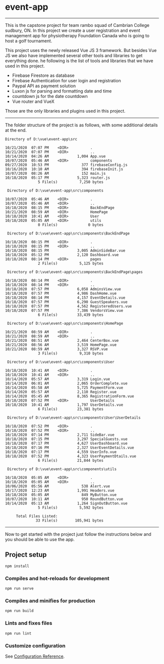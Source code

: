 # event-app

---

This is the capstone project for team rambo squad of Cambrian College sudbury, ON. In this project we create a user registration and event management app for physiotherapy Foundation Canada who is going to host a golf tournament.

This project uses the newly released Vue JS 3 framework. But besides Vue JS we also have implemented several other tools and libraries to get everything done. he following is the list of tools and libraries that we have used in this project.

- Firebase Firestore as database
- Firebase Authentication for user login and registration
- Paypal API as payment solution
- Luxon js for parsing and formatting date and time
- countdown js for the date countdown
- Vue router and VueX

Those are the only libraries and plugins used in this project.

---

The folder structure of the project is as follows, with some additional details at the end.


```
Directory of D:\vue\event-app\src

10/21/2020  07:07 PM    <DIR>          .
10/21/2020  07:07 PM    <DIR>          ..
10/14/2020  04:26 AM             1,004 App.vue
10/07/2020  05:46 AM    <DIR>          components
09/27/2020  10:53 PM               377 firebaseConfig.js
10/16/2020  10:10 AM               394 firebaseInit.js
10/07/2020  08:26 AM               152 main.js
10/18/2020  05:17 PM             5,323 router.js
               5 File(s)          7,250 bytes

 Directory of D:\vue\event-app\src\components

10/07/2020  05:46 AM    <DIR>          .
10/07/2020  05:46 AM    <DIR>          ..
10/18/2020  08:15 PM    <DIR>          BackEndPage
10/21/2020  08:59 AM    <DIR>          HomePage
10/18/2020  10:41 AM    <DIR>          User
10/18/2020  05:05 AM    <DIR>          utils
               0 File(s)              0 bytes

 Directory of D:\vue\event-app\src\components\BackEndPage

10/18/2020  08:15 PM    <DIR>          .
10/18/2020  08:15 PM    <DIR>          ..
10/18/2020  08:15 PM             3,005 AdminSideBar.vue
10/18/2020  05:12 PM             2,120 Dashboard.vue
10/18/2020  08:14 PM    <DIR>          pages
               2 File(s)          5,125 bytes

 Directory of D:\vue\event-app\src\components\BackEndPage\pages

10/18/2020  08:14 PM    <DIR>          .
10/18/2020  08:14 PM    <DIR>          ..
10/18/2020  07:57 PM             6,058 AdminsView.vue
10/18/2020  07:57 PM             4,986 DashHome.vue
10/18/2020  08:14 PM             4,157 EventDetails.vue
10/18/2020  07:57 PM             6,290 GuestSpeakers.vue
10/18/2020  07:57 PM             4,562 RegisteredUsers.vue
10/18/2020  07:57 PM             7,386 VendorsView.vue
               6 File(s)         33,439 bytes

 Directory of D:\vue\event-app\src\components\HomePage

10/21/2020  08:59 AM    <DIR>          .
10/21/2020  08:59 AM    <DIR>          ..
10/21/2020  08:51 AM             2,464 CenterBox.vue
10/21/2020  08:56 AM             3,519 HomePage.vue
10/21/2020  08:59 AM             3,327 RSVP.vue
               3 File(s)          9,310 bytes

 Directory of D:\vue\event-app\src\components\User

10/18/2020  10:41 AM    <DIR>          .
10/18/2020  10:41 AM    <DIR>          ..
10/14/2020  05:57 AM             3,319 Login.vue
10/14/2020  06:01 AM             2,065 OrderComplete.vue
10/14/2020  05:58 AM             5,725 PaymentForm.vue
10/14/2020  05:57 AM             2,110 Register.vue
10/14/2020  05:45 AM             8,365 RegistrationForm.vue
10/18/2020  07:52 PM    <DIR>          UserDetails
10/18/2020  10:41 AM             1,797 UserDetails.vue
               6 File(s)         23,381 bytes

 Directory of D:\vue\event-app\src\components\User\UserDetails

10/18/2020  07:52 PM    <DIR>          .
10/18/2020  07:52 PM    <DIR>          ..
10/18/2020  07:14 PM             2,711 SideBar.vue
10/18/2020  07:15 PM             3,297 SpecialGuests.vue
10/18/2020  07:17 PM             4,627 UserDashboard.vue
10/18/2020  07:16 PM             2,327 UserEventDetails.vue
10/18/2020  07:17 PM             4,559 UserInfo.vue
10/18/2020  07:52 PM             4,323 UserPaymentDtails.vue
               6 File(s)         21,844 bytes

 Directory of D:\vue\event-app\src\components\utils

10/18/2020  05:05 AM    <DIR>          .
10/18/2020  05:05 AM    <DIR>          ..
10/06/2020  05:56 AM               538 Alert.vue
10/17/2020  12:23 AM             1,991 Headers.vue
10/18/2020  05:05 AM               849 MyButton.vue
10/07/2020  10:11 AM               950 RoundButton.vue
10/14/2020  05:13 AM             1,264 SignOutButton.vue
               5 File(s)          5,592 bytes

     Total Files Listed:
              33 File(s)        105,941 bytes
```

---

Now to get started with the project just follow the instructions below and you should be able to use the app. 

## Project setup
```
npm install
```

### Compiles and hot-reloads for development
```
npm run serve
```

### Compiles and minifies for production
```
npm run build
```

### Lints and fixes files
```
npm run lint
```

### Customize configuration
See [Configuration Reference](https://cli.vuejs.org/config/).
